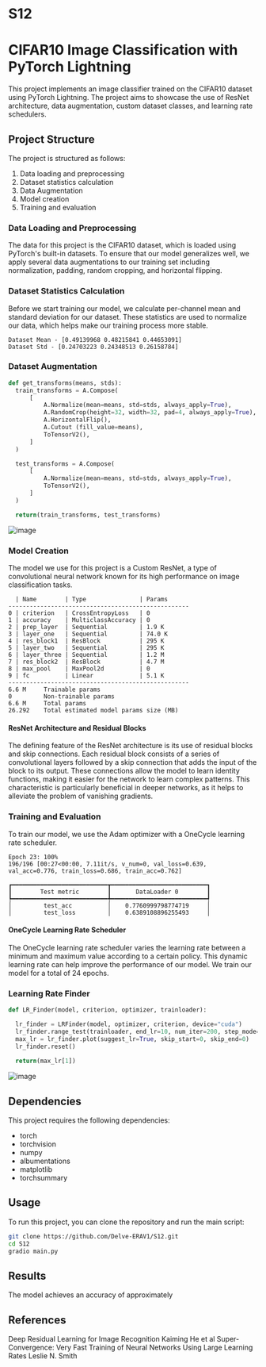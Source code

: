 # S12

# CIFAR10 Image Classification with PyTorch Lightning

This project implements an image classifier trained on the CIFAR10 dataset using PyTorch Lightning. The project aims to showcase the use of ResNet architecture, data augmentation, custom dataset classes, and learning rate schedulers.

## Project Structure

The project is structured as follows:

1. Data loading and preprocessing
2. Dataset statistics calculation
3. Data Augmentation
3. Model creation
4. Training and evaluation

### Data Loading and Preprocessing

The data for this project is the CIFAR10 dataset, which is loaded using PyTorch's built-in datasets. To ensure that our model generalizes well, we apply several data augmentations to our training set including normalization, padding, random cropping, and horizontal flipping.

### Dataset Statistics Calculation

Before we start training our model, we calculate per-channel mean and standard deviation for our dataset. These statistics are used to normalize our data, which helps make our training process more stable.

```
Dataset Mean - [0.49139968 0.48215841 0.44653091]
Dataset Std - [0.24703223 0.24348513 0.26158784] 
```

### Dataset Augmentation
```python
def get_transforms(means, stds):
  train_transforms = A.Compose(
      [
          A.Normalize(mean=means, std=stds, always_apply=True),
          A.RandomCrop(height=32, width=32, pad=4, always_apply=True),
          A.HorizontalFlip(),
          A.Cutout (fill_value=means),
          ToTensorV2(),
      ]
  )

  test_transforms = A.Compose(
      [
          A.Normalize(mean=means, std=stds, always_apply=True),
          ToTensorV2(),
      ]
  )

  return(train_transforms, test_transforms)
```
![image](https://github.com/Delve-ERAV1/S10/assets/11761529/a0098b5b-e9d4-448b-a6c1-4b24ea9bdd98)


### Model Creation

The model we use for this project is a Custom ResNet, a type of convolutional neural network known for its high performance on image classification tasks.

```
  | Name        | Type               | Params
---------------------------------------------------
0 | criterion   | CrossEntropyLoss   | 0     
1 | accuracy    | MulticlassAccuracy | 0     
2 | prep_layer  | Sequential         | 1.9 K 
3 | layer_one   | Sequential         | 74.0 K
4 | res_block1  | ResBlock           | 295 K 
5 | layer_two   | Sequential         | 295 K 
6 | layer_three | Sequential         | 1.2 M 
7 | res_block2  | ResBlock           | 4.7 M 
8 | max_pool    | MaxPool2d          | 0     
9 | fc          | Linear             | 5.1 K 
---------------------------------------------------
6.6 M     Trainable params
0         Non-trainable params
6.6 M     Total params
26.292    Total estimated model params size (MB)
```

#### ResNet Architecture and Residual Blocks

The defining feature of the ResNet architecture is its use of residual blocks and skip connections. Each residual block consists of a series of convolutional layers followed by a skip connection that adds the input of the block to its output. These connections allow the model to learn identity functions, making it easier for the network to learn complex patterns. This characteristic is particularly beneficial in deeper networks, as it helps to alleviate the problem of vanishing gradients.

### Training and Evaluation

To train our model, we use the Adam optimizer with a OneCycle learning rate scheduler. 

```
Epoch 23: 100%
196/196 [00:27<00:00, 7.11it/s, v_num=0, val_loss=0.639, val_acc=0.776, train_loss=0.686, train_acc=0.762]

┏━━━━━━━━━━━━━━━━━━━━━━━━━━━┳━━━━━━━━━━━━━━━━━━━━━━━━━━━┓
┃        Test metric        ┃       DataLoader 0        ┃
┡━━━━━━━━━━━━━━━━━━━━━━━━━━━╇━━━━━━━━━━━━━━━━━━━━━━━━━━━┩
│         test_acc          │    0.7760999798774719     │
│         test_loss         │    0.6389108896255493     │

```

#### OneCycle Learning Rate Scheduler

The OneCycle learning rate scheduler varies the learning rate between a minimum and maximum value according to a certain policy. This dynamic learning rate can help improve the performance of our model. We train our model for a total of 24 epochs.

### Learning Rate Finder

```python
def LR_Finder(model, criterion, optimizer, trainloader):

  lr_finder = LRFinder(model, optimizer, criterion, device="cuda")
  lr_finder.range_test(trainloader, end_lr=10, num_iter=200, step_mode='exp')
  max_lr = lr_finder.plot(suggest_lr=True, skip_start=0, skip_end=0)
  lr_finder.reset()
  
  return(max_lr[1])
```

![image](https://github.com/Delve-ERAV1/S10/assets/11761529/fc84e96f-339f-4f1d-99b7-0fe726e8de02)


## Dependencies

This project requires the following dependencies:

- torch
- torchvision
- numpy
- albumentations
- matplotlib
- torchsummary


## Usage

To run this project, you can clone the repository and run the main script:

```bash
git clone https://github.com/Delve-ERAV1/S12.git
cd S12
gradio main.py
```

## Results

The model achieves an accuracy of approximately 

## References

Deep Residual Learning for Image Recognition Kaiming He et al
Super-Convergence: Very Fast Training of Neural Networks Using Large Learning Rates Leslie N. Smith


